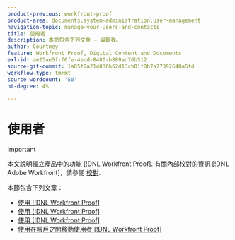 ```yaml
---
product-previous: workfront-proof
product-area: documents;system-administration;user-management
navigation-topic: manage-your-users-and-contacts
title: 使用者
description: 本節包含下列文章 — 編輯我。
author: Courtney
feature: Workfront Proof, Digital Content and Documents
exl-id: ae23ae5f-f6fe-4ecd-8480-b889ad76b512
source-git-commit: 1a85f2a214036b62d13cb01f0b7a77392648a5fd
workflow-type: tm+mt
source-wordcount: '50'
ht-degree: 4%

---
```


# 使用者

>[!IMPORTANT]
>
>本文說明獨立產品中的功能 [!DNL Workfront Proof]. 有關內部校對的資訊 [!DNL Adobe Workfront]，請參閱 [校對](../../../review-and-approve-work/proofing/proofing.md).

本節包含下列文章：

* [使用 [!DNL Workfront Proof]](../../../workfront-proof/wp-mnguserscontacts/users/create-users.md)
* [使用 [!DNL Workfront Proof]](../../../workfront-proof/wp-mnguserscontacts/users/configure-user-info.md)
* [使用 [!DNL Workfront Proof]](../../../workfront-proof/wp-mnguserscontacts/users/create-and-manage-custom-profiles.md)
* [使用在帳戶之間移動使用者 [!DNL Workfront Proof]](../../../workfront-proof/wp-mnguserscontacts/users/move-users-between-accounts.md)
